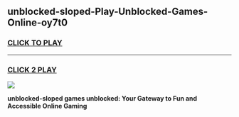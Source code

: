 
## unblocked-sloped-Play-Unblocked-Games-Online-oy7t0
<h3>
<a href="https://premium76.site?title=unblocked-sloped&ref=25A">CLICK TO PLAY</a></h3>
<hr>

<h3>
<a href="https://premium76.site?title=unblocked-sloped&ref=25A">CLICK 2 PLAY</a>
  
</h3>

<a href="https://premium76.site?title=unblocked-sloped&ref=25A"><img src="https://clearcache.store/games.png"></a>


**unblocked-sloped games unblocked: Your Gateway to Fun and Accessible Online Gaming**

